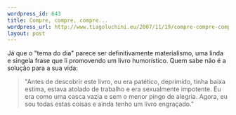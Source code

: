 ```yaml
--- 
wordpress_id: 643
title: Compre, compre, compre...
wordpress_url: http://www.tiagoluchini.eu/2007/11/19/compre-compre-compre/
layout: post
---
```

Já que o "tema do dia" parece ser definitivamente materialismo, uma linda e singela frase que li promovendo um livro humorístico. Quem sabe não é a solução para a sua vida:
<blockquote>"Antes de descobrir este livro, eu era patético, deprimido, tinha baixa estima, estava atolado de trabalho e era sexualmente impotente. Eu era como uma casca vazia e sem o menor pingo de alegria. Agora, eu sou todas estas coisas e ainda tenho um livro engraçado."</blockquote>
